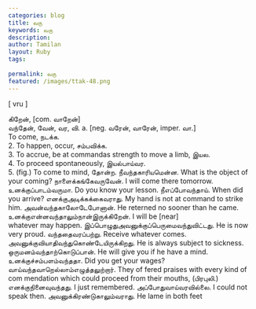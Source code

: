 ```yaml
---
categories: blog
title: வரு
keywords: வரு
description: 
author: Tamilan
layout: Ruby
tags: 
 
permalink: வரு
featured: /images/ttak-48.png
---
```

  
[ vru ]  
  
கிறேன், [com. வாறேன்]  
வந்தேன், வேன், வர, வி. a. [neg. வரேன், வாரேன், imper. வா.]  
To come, நடக்க.   
2. To happen, occur, சம்பவிக்க.   
3. To accrue, be at commandas strength to move a limb, இயல.   
4. To proceed spontaneously, இயல்பாய்வர.   
5. (fig.) To come to mind, தோன்ற. நீவந்தகாரியமென்ன. What is the object of your coming? நாளைக்கங்கேவருவேன். I will come there tomorrow. உனக்குப்பாடம்வருமா. Do you know your lesson. நீஎப்போவந்தாய். When did you arrive? எனக்குஅடிக்கக்கைவராது. My hand is not at command to strike him. அவன்வந்தகாலோடேபோனான். He reterned no sooner than he came. உனக்குஎன்னவந்தாலும்நான்இருக்கிறேன். I will be [near]  
whatever may happen. இப்பொழுதுஅவனுக்குப்பெருமைவந்துவிட்டது. He is now very proud. வந்ததைவரப்பற்று. Receive whatever comes. அவனுக்குவியாதிவந்துகொண்டேயிருக்கிறது. He is always subject to sickness. ஒருமனம்வந்தாற்கொடுப்பான். He will give you if he have a mind. உனக்குச்சம்பளம்வந்ததா. Did you get your wages? வாய்வந்தவாறெல்லாம்எழுத்தலுற்றார். They of fered praises with every kind of com mendation which could proceed from their mouths, (பிரபுலி.) எனக்குநினைவுவந்தது. I just remembered. அப்போதுவாய்வரவில்லை. I could not speak then. அவனுக்கிரண்டுகாலும்வராது. He lame in both feet